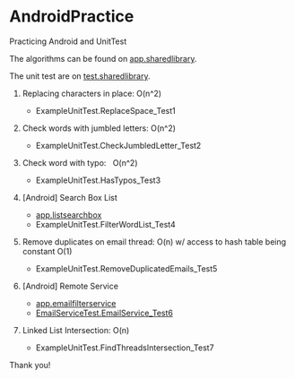 # AndroidPractice
Practicing Android and UnitTest

The algorithms can be found on [app.sharedlibrary](app/sharedlibrary/src/main/java/com/example/sharedlibrary/).

The unit test are on [test.sharedlibrary](app/sharedlibrary/src/test/java/com/example/sharedlibrary/ExampleUnitTest.java).

1. Replacing characters in place: O(n^2)
    - ExampleUnitTest.ReplaceSpace_Test1

2. Check words with jumbled letters: O(n^2)
    - ExampleUnitTest.CheckJumbledLetter_Test2

3. Check word with typo:   O(n^2)
    - ExampleUnitTest.HasTypos_Test3
  
4. [Android] Search Box List
    - [app.listsearchbox](app/listsearchbox/src/main/java/com/example/listsearchbox/MainActivity.java)
    - ExampleUnitTest.FilterWordList_Test4

5. Remove duplicates on email thread:  O(n) w/ access to hash table being constant O(1)
    - ExampleUnitTest.RemoveDuplicatedEmails_Test5
  
6. [Android] Remote Service
    - [app.emailfilterservice](app/emailfilterservice/src/main/java/com/example/emailfilterservice/EmailService.java)
    - [EmailServiceTest.EmailService_Test6](app/emailfilterservice/src/androidTest/java/androidTest/EmailServiceTest.java)
  
7. Linked List Intersection: O(n)
    - ExampleUnitTest.FindThreadsIntersection_Test7
    

Thank you!
